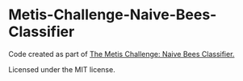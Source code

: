# Metis-Challenge-Naive-Bees-Classifier
Code created as part of [The Metis Challenge: Naive Bees Classifier.](http://www.drivendata.org/competitions/8/page/29/)



Licensed under the MIT license.
